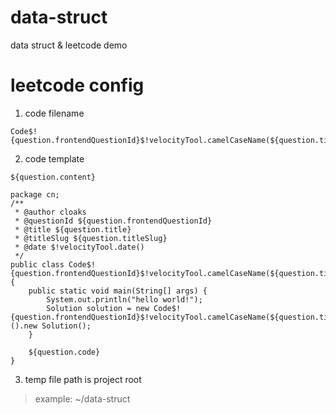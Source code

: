 # data-struct
data struct &amp; leetcode demo

# leetcode config

1. code filename
```shell
Code$!{question.frontendQuestionId}$!velocityTool.camelCaseName(${question.titleSlug})

```
2. code template
```shell
${question.content}

package cn;
/**
 * @author cloaks
 * @questionId ${question.frontendQuestionId}
 * @title ${question.title}
 * @titleSlug ${question.titleSlug}
 * @date $!velocityTool.date()
 */
public class Code$!{question.frontendQuestionId}$!velocityTool.camelCaseName(${question.titleSlug}){
    public static void main(String[] args) {
        System.out.println("hello world!");
        Solution solution = new Code$!{question.frontendQuestionId}$!velocityTool.camelCaseName(${question.titleSlug})().new Solution();
    }
    
    ${question.code}
}
```
3. temp file path is project root
> example: ~/data-struct